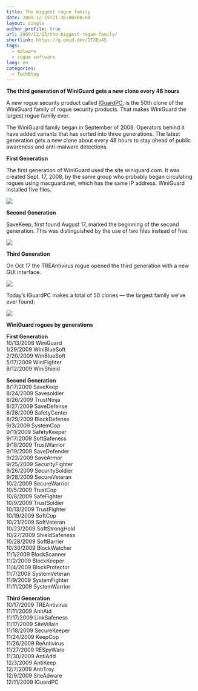 ```yaml
---
title: The biggest rogue family
date: 2009-12-15T21:36:00+00:00
layout: single
author_profile: true
url: 2009/12/15/the-biggest-rogue-family/
shortlink: https://g.omid.dev/1TXEo4S
tags:
  - malware
  - rogue software
lang: en
categories: 
  - TechBlog
---
```

**The third generation of WiniGuard gets a new clone every 48 hours**

A new rogue security product called [IGuardPC](http://sites.google.com/site/boelectronic/computer/malware/list-of-common-malwares/iguardpc), is the 50th clone of the WiniGuard family of rogue security products. That makes WiniGuard the largest rogue family ever.

The WiniGuard family began in September of 2008. Operators behind it have added variants that has sorted into three generations. The latest generation gets a new clone about every 48 hours to stay ahead of public awareness and anti-malware detections.

**First Generation**

The first generation of WiniGuard used the site winiguard.com. It was created Sept. 17, 2008, by the same group who probably began circulating rogues using macguard.net, which has the same IP address. WiniGuard installed five files.

![](http://3.bp.blogspot.com/_vaUVXcmC3OI/Syf5fEKRUlI/AAAAAAAAAWk/Lnp55vpn_xI/s1600-h/WiniGuard_GUI_Files.jpg)

**Second Generation**

SaveKeep, first found August 17, marked the beginning of the second generation. This was distinguished by the use of two files instead of five.

![](http://4.bp.blogspot.com/_vaUVXcmC3OI/Syf5k06feDI/AAAAAAAAAW8/waacR1T5p2c/s1600-h/SaveKeep.jpg)

**Third Generation**

On Oct 17 the TREAntivirus rogue opened the third generation with a new GUI interface.

![](http://4.bp.blogspot.com/_vaUVXcmC3OI/Syf5hcVVVYI/AAAAAAAAAWs/PlK_BBcdzVc/s1600-h/TRE+AntiVirus.jpg)

Today’s IGuardPC makes a total of 50 clones — the largest family we’ve ever found:

![](http://1.bp.blogspot.com/_vaUVXcmC3OI/Syf5i5GMM7I/AAAAAAAAAW0/ZPzl0Wmpvmk/s1600-h/IGuardPC_GUI.jpg)

**WiniGuard rogues by generations**

**First Generation**  
10/13/2008 WiniGuard  
1/29/2009 WiniBlueSoft  
2/20/2009 WinBlueSoft  
5/17/2009 WiniFighter  
8/12/2009 WiniShield

**Second Generation**  
8/17/2009 SaveKeep  
8/24/2009 Savesoldier  
8/26/2009 TrustNinja  
8/27/2009 SaveDefense  
8/28/2009 SafetyCenter  
8/29/2009 BlockDefense  
9/3/2009 SystemCop  
9/11/2009 SafetyKeeper  
9/17/2009 SoftSafeness  
9/18/2009 TrustWarrior  
9/19/2009 SaveDefender  
9/22/2009 SaveArmor  
9/25/2009 SecurityFighter  
9/26/2009 SecuritySoldier  
9/28/2009 SecureVeteran  
10/2/2009 SecureWarrior  
10/5/2009 TrustCop  
10/8/2009 SafeFighter  
10/9/2009 TrustSoldier  
10/13/2009 TrustFighter  
10/19/2009 SoftCop  
10/21/2009 SoftVeteran  
10/23/2009 SoftStrongHold  
10/27/2009 ShieldSafeness  
10/28/2009 SoftBarrier  
10/30/2009 BlockWatcher  
11/1/2009 BlockScanner  
11/2/2009 BlockKeeper  
11/4/2009 BlockProtector  
11/7/2009 SystemVeteran  
11/9/2009 SystemFighter  
11/11/2009 SystemWarrior

**Third Generation**  
10/17/2009 TREAntivirus  
11/11/2009 AnitAid  
11/17/2009 LinkSafeness  
11/17/2009 SiteVillain  
11/18/2009 SecureKeeper  
11/24/2009 KeepCop  
11/26/2009 ReAntivirus  
11/27/2009 RESpyWare  
11/30/2009 AntiAdd  
12/3/2009 AntiKeep  
12/7/2009 AntiTroy  
12/9/2009 SiteAdware  
12/11/2009 IGuardPC